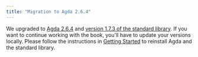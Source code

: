 ```yaml
---
title: "Migration to Agda 2.6.4"
---
```


We upgraded to [Agda 2.6.4][agda-2.6.4] and [version 1.7.3 of the standard library][agda-stdlib-v1.7.3]. If you want to continue working with the book, you'll have to update your versions locally. Please follow the instructions in [Getting Started](/GettingStarted/) to reinstall Agda and the standard library.

[agda-stdlib-v1.7.3]: https://github.com/agda/agda-stdlib/releases/tag/v1.7.3
  "Agda standard library version 1.7.3 on GitHub"
[agda-2.6.4]: https://github.com/agda/agda/releases/tag/v2.6.4
  "Agda version 2.6.4 on GitHub"
